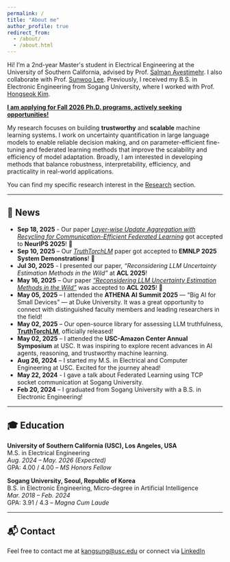 ```yaml
---
permalink: /
title: "About me"
author_profile: true
redirect_from: 
  - /about/
  - /about.html
---
```


Hi! I’m a 2nd-year Master's student in Electrical Engineering at the University of Southern California, advised by Prof. [Salman Avestimehr](https://www.avestimehr.com/). I also collaborate with Prof. [Sunwoo Lee](https://sites.google.com/view/sunwoolee/home). Previously, I received my B.S. in Electronic Engineering from Sogang University, where I worked with Prof. [Hongseok Kim](https://nice.sogang.ac.kr/).

<ins>**I am applying for Fall 2026 Ph.D. programs, actively seeking opportunities!**</ins>

My research focuses on building **trustworthy** and **scalable** machine learning systems. I work on uncertainty quantification in large language models to enable reliable decision making, and on parameter-efficient fine-tuning and federated learning methods that improve the scalability and efficiency of model adaptation. Broadly, I am interested in developing methods that balance robustness, interpretability, efficiency, and practicality in real-world applications. 

You can find my specific research interest in the [Research](https://sungminkg.github.io/research/) section.

---

## 📰 News

- **Sep 18, 2025** - Our paper [*Layer-wise Update Aggregation with Recycling for Communication-Efficient Federated Learning*](https://arxiv.org/abs/2503.11146) got accepted to **NeurIPS 2025**! 🎉
- **Sep 10, 2025** – Our [*TruthTorchLM*](https://arxiv.org/abs/2507.08203) paper got accepted to **EMNLP 2025 System Demonstrations**! 🎉
- **Jul 30, 2025** - I presented our paper, *“Reconsidering LLM Uncertainty Estimation Methods in the Wild”* at **ACL 2025**!
- **May 16, 2025** – Our paper [*“Reconsidering LLM Uncertainty Estimation Methods in the Wild”*](https://arxiv.org/abs/2506.01114) was accepted to **ACL 2025**! 🎉
- **May 05, 2025** – I attended the **ATHENA AI Summit 2025** — “Big AI for Small Devices” — at Duke University. It was a great opportunity to connect with distinguished faculty members and leading researchers in the field!
- **May 02, 2025** – Our open-source library for assessing LLM truthfulness, [**TruthTorchLM**](https://github.com/Ybakman/TruthTorchLM), officially released!
- **May 02, 2025** – I attended the **USC-Amazon Center Annual Symposium** at USC. It was inspiring to explore recent advances in AI agents, reasoning, and trustworthy machine learning.
- **Aug 26, 2024** – I started my M.S. in Electrical and Computer Engineering at USC. Excited for the journey ahead!
- **May 22, 2024** - I gave a talk about Federated Learning using TCP socket communication at Sogang University.
- **Feb 20, 2024** – I graduated from Sogang University with a B.S. in Electronic Engineering!

---


## 🎓 Education

**University of Southern California (USC), Los Angeles, USA**  
M.S. in Electrical Engineering  
*Aug. 2024 – May. 2026 (Expected)*  
GPA: 4.00 / 4.00 – _MS Honors Fellow_

**Sogang University, Seoul, Republic of Korea**  
B.S. in Electronic Engineering, Micro-degree in Artificial Intelligence  
*Mar. 2018 – Feb. 2024*  
GPA: 3.91 / 4.3 – _Magna Cum Laude_

---

## 📬 Contact

Feel free to contact me at [kangsung@usc.edu](mailto:kangsung@usc.edu) or connect via [LinkedIn](https://www.linkedin.com/in/sungmin-kang-1999y64/)
